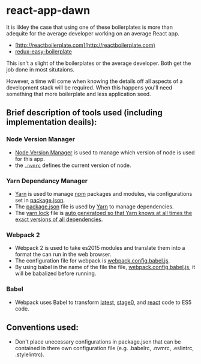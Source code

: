 # react-app-dawn

It is likley the case that using one of these boilerplates is more than adequite for the average developer working on an average React app.

* [http://reactboilerplate.com](http://reactboilerplate.com)
* [redux-easy-boilerplate](https://github.com/anorudes/redux-easy-boilerplate)

This isn't a slight of the boilerplates or the average developer. Both get the job done in most situtaions.

However, a time will come when knowing the details off all aspects of a development stack will be required. When this happens you'll need something that more boilerplate and less application seed.

## Brief description of tools used (including implementation deails):

### Node Version Manager

* [Node Version Manager](https://github.com/creationix/nvm) is used to manage which version of node is used for this app.
* the [`.nvmrc`](.nvmrc) defines the current version of node.

### Yarn Dependancy Manager

* [Yarn](https://yarnpkg.com/) is used to manage [npm](https://www.npmjs.com/) packages and modules, via configurations set in [package.json](https://yarnpkg.com/en/docs/package-json).
* The [package.json](package.json) file is used by [Yarn](https://yarnpkg.com/) to manage dependencies.
* The [yarn.lock](yarn.lock) file is [auto generatoed so that Yarn knows at all times the exact versions of all dependencies](https://yarnpkg.com/en/docs/yarn-lock).

### Webpack 2

* Webpack 2 is used to take es2015 modules and translate them into a format the can run in the web browser.
* The configuration file for webpack is [webpack.config.babel.js](webpack.config.babel.js). 
* By using babel in the name of the file the file, [webpack.config.babel.js](webpack.config.babel.js), it will be babalized before running.

### Babel

* Webpack uses Babel to transform [latest](http://babeljs.io/docs/plugins/preset-latest/), [stage0](http://babeljs.io/docs/plugins/preset-stage-0/), and [react](http://babeljs.io/docs/plugins/preset-react/) code to ES5 code.


## Conventions used:

* Don't place unecessary configurations in package.json that can be contained in there own configuration file (e.g. .babelrc, .nvmrc, .eslintrc, .stylelintrc).



